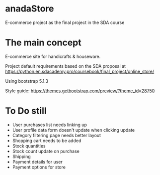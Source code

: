# anadaStore
E-commerce project as the final project in the SDA course

# The main concept

E-commerce site for handicrafts & houseware. 

Project default requirements based on the SDA proposal at https://python.en.sdacademy.pro/coursebook/final_project/online_store/

Using bootstrap 5.1.3

Style guide: https://themes.getbootstrap.com/preview/?theme_id=28750

# To Do still

* User purchases list needs linking up
* User profile data form doesn't update when clicking update
* Category filtering page needs better layout
* Shopping cart needs to be added
* Stock quantities
* Stock count update on purchase
* Shipping
* Payment details for user
* Payment options for store
